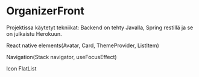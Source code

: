 # OrganizerFront

Projektissa käytetyt tekniikat:
Backend on tehty Javalla, Spring restillä ja se on julkaistu Herokuun.

React native elements(Avatar, Card, ThemeProvider, ListItem)

Navigation(Stack navigator, useFocusEffect)

Icon
FlatList
